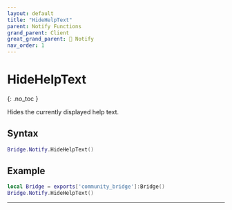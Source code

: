 ```yaml
---
layout: default
title: "HideHelpText"
parent: Notify Functions
grand_parent: Client
great_grand_parent: 🔔 Notify
nav_order: 1
---
```


# HideHelpText
{: .no_toc }

Hides the currently displayed help text.

## Syntax

```lua
Bridge.Notify.HideHelpText()
```

## Example

```lua
local Bridge = exports['community_bridge']:Bridge()
Bridge.Notify.HideHelpText()
```

---